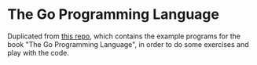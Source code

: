 # The Go Programming Language

Duplicated from [this repo](https://github.com/adonovan/gopl.io]), which contains the example programs for the book "The Go Programming Language", in order to do some exercises and play with the code. 

